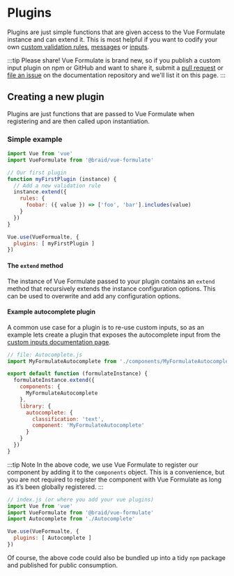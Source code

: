 # Plugins

Plugins are just simple functions that are given access to the Vue Formulate
instance and can extend it. This is most helpful if you want to codify your own
[custom validation rules](/guide/validation.html#custom-validation-rules),
[messages](/guide/validation.html#customize-validation-messages) or
[inputs](/guide/custom-inputs.html#structure-of-an-input).

:::tip Please share!
Vue Formulate is brand new, so if you publish a custom input plugin on npm or
GitHub and want to share it, submit a [pull request](https://github.com/wearebraid/vueformulate.com/blob/master/docs/guide/plugins.md)
or [file an issue](https://github.com/wearebraid/vueformulate.com/issues/new)
on the documentation repository and we'll list it on this page.
:::

## Creating a new plugin

Plugins are just functions that are passed to Vue Formulate when registering and
are then called upon instantiation.

### Simple example

```js
import Vue from 'vue'
import VueFormulate from '@braid/vue-formulate'

// Our first plugin
function myFirstPlugin (instance) {
  // Add a new validation rule
  instance.extend({
    rules: {
      foobar: ({ value }) => ['foo', 'bar'].includes(value)
    }
  })
}

Vue.use(VueFormualte, {
  plugins: [ myFirstPlugin ]
})

```

#### The `extend` method

The instance of Vue Formulate passed to your plugin contains an `extend` method
that recursively extends the instance configuration options. This can be used
to overwrite and add any configuration options.

#### Example autocomplete plugin

A common use case for a plugin is to re-use custom inputs, so as an example lets
create a plugin that exposes the autocomplete input from the [custom inputs
documentation page](/guide/custom-inputs.html#custom-types).

```js
// file: Autocomplete.js
import MyFormulateAutocomplete from './components/MyFormulateAutocomplete'

export default function (formulateInstance) {
  formulateInstance.extend({
    components: {
      MyFormulateAutocomplete
    },
    library: {
      autocomplete: {
        classification: 'text',
        component: 'MyFormulateAutocomplete'
      }
    }
  })
}
```

:::tip Note
In the above code, we use Vue Formulate to register our component by adding it to
the `components` object. This is a convenience, but you are not required to
register the component with Vue Formulate as long as it’s been globally
registered.
:::

```js
// index.js (or where you add your vue plugins)
import Vue from 'vue'
import VueFormulate from '@braid/vue-formulate'
import Autocomplete from './Autocomplete'

Vue.use(VueFormualte, {
  plugins: [ Autocomplete ]
})

```

Of course, the above code could also be bundled up into a tidy `npm` package
and published for public consumption.

